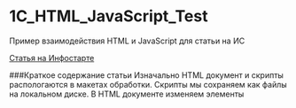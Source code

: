 # 1C_HTML_JavaScript_Test
Пример взаимодействия HTML и JavaScript для статьи на ИС

[Статья на Инфостарте](https://infostart.ru/public/844073/)

###Краткое содержание статьи
Изначально HTML документ и скрипты распологаются в макетах обработки. 
Скрипты мы сохраняем как файлы на локальном диске. 
В HTML документе изменяем элементы <script>, указав в них реальные пути до скриптов. 
Документ выгружаем в текст и передаем его браузеру 1С в элементе формы "Поле HTML документа". 
Ура, все работает.
